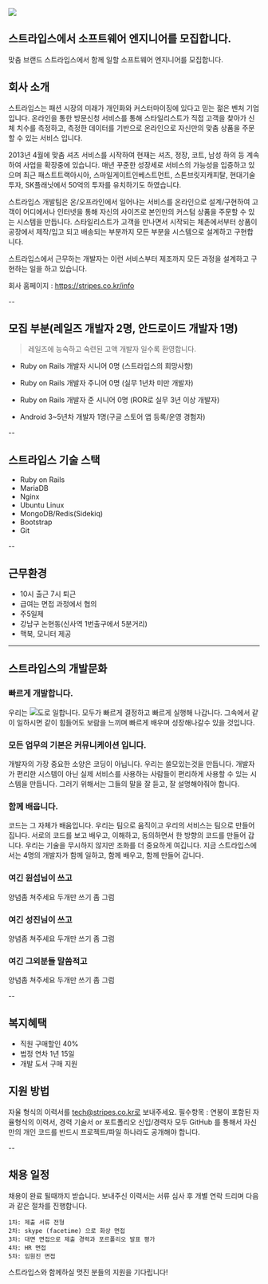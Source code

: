 ![](https://blog.stripes.co.kr/wp-content/uploads/2014/10/senior-rails-developer.jpg)

## 스트라입스에서 소프트웨어 엔지니어를 모집합니다.

맞춤 브랜드 스트라입스에서 함께 일할 소프트웨어 엔지니어를 모집합니다.

## 회사 소개
스트라입스는 패션 시장의 미래가 개인화와 커스터마이징에 있다고 믿는 젊은 벤처 기업입니다. 온라인을 통한 방문신청 서비스를 통해 스타일리스트가 직접 고객을 찾아가 신체 치수를 측정하고, 측정한 데이터를 기반으로 온라인으로 자신만의 맞춤 상품을 주문할 수 있는 서비스 입니다.

2013년 4월에 맞춤 셔츠 서비스를 시작하여 현재는 셔츠, 정장, 코트, 남성 하의 등 계속하여 사업을 확장중에 있습니다. 매년 꾸준한 성장세로 서비스의 가능성을 입증하고 있으며 최근 패스트트랙아시아, 스마일게이트인베스트먼트, 스톤브릿지캐피탈, 현대기술투자, SK플래닛에서 50억의 투자를 유치하기도 하였습니다.

스트라입스 개발팀은 온/오프라인에서 일어나는 서비스를 온라인으로 설계/구현하여 고객이 어디에서나 인터넷을 통해 자신의 사이즈로 본인만의 커스텀 상품을 주문할 수 있는 시스템을 만듭니다. 스타일리스트가 고객을 만나면서 시작되는 체촌에서부터 상품이 공장에서 제작/입고 되고 배송되는 부분까지 모든 부분을 시스템으로 설계하고 구현합니다.

스트라입스에서 근무하는 개발자는 이런 서비스부터 제조까지 모든 과정을 설계하고 구현하는 일을 하고 있습니다.

회사 홈페이지 : https://stripes.co.kr/info

--

## 모집 부분(레일즈 개발자 2명, 안드로이드 개발자 1명)

> 레일즈에 능숙하고 숙련된 고액 개발자 일수록 환영합니다.

- Ruby on Rails 개발자 시니어 0명 (스트라입스의 희망사항)
- Ruby on Rails 개발자 주니어 0명 (실무 1년차 미만 개발자)
- Ruby on Rails 개발자 준 시니어 0명 (ROR로 실무 3년 이상 개발자)

- Android 3~5년차 개발자 1명(구글 스토어 앱 등록/운영 경험자)

--

## 스트라입스 기술 스택

- Ruby on Rails
- MariaDB
- Nginx
- Ubuntu Linux
- MongoDB/Redis(Sidekiq)
- Bootstrap
- Git

--

## 근무환경

- 10시 출근 7시 퇴근
- 급여는 면접 과정에서 협의
- 주5일제
- 강남구 논현동(신사역 1번출구에서 5분거리)
- 맥북, 모니터 제공

---

## 스트라입스의 개발문화

### 빠르게 개발합니다.
 우리는 ![](http://ibin.co/2VaOL0Q31n9T)도로 일합니다. 모두가 빠르게 결정하고 빠르게 실행해 나갑니다. 그속에서 같이 일하시면 같이 힘들어도 보람을 느끼며 빠르게 배우며 성장해나갈수 있을 것입니다. 

### 모든 업무의 기본은 커뮤니케이션 입니다.
   개발자의 가장 중요한 소양은 코딩이 아닙니다. 우리는 쓸모있는것을 만듭니다. 개발자가 편리한 시스템이 아닌 실제 서비스를 사용하는 사람들이 편리하게 사용할 수 있는 시스템을 만듭니다. 그러기 위해서는 그들의 말을 잘 듣고, 잘 설명해야줘야 합니다.

### 함께 배웁니다.
   코드는 그 자체가 배움입니다. 우리는 팀으로 움직이고 우리의 서비스는 팀으로 만들어 집니다. 서로의 코드를 보고 배우고, 이해하고, 동의하면서 한 방향의 코드를 만들어 갑니다. 우리는 기술을 무시하지 않지만 조화를 더 중요하게 여깁니다. 지금 스트라입스에서는 4명의 개발자가 함께 일하고, 함께 배우고, 함께 만들어 갑니다.
   
### 여긴 원섭님이 쓰고 
   양념좀 쳐주세요 두개만 쓰기 좀 그럼 
   
### 여긴 성진님이 쓰고
   양념좀 쳐주세요 두개만 쓰기 좀 그럼 
   
### 여긴 그외분들 말씀적고
   양념좀 쳐주세요 두개만 쓰기 좀 그럼 
   
--

## 복지혜택

- 직원 구매할인 40%
- 법정 연차 1년 15일
- 개발 도서 구매 지원

## 지원 방법

자율 형식의 이력서를 tech@stripes.co.kr로 보내주세요.
필수항목 : 연봉이 포함된 자율형식의 이력서, 경력 기술서 or 포트폴리오
신입/경력자 모두 GitHub 를 통해서 자신만의 개인 코드를 반드시 프로젝트/파일 하나라도 공개해야 합니다.

--

## 채용 일정

채용이 완료 될때까지 받습니다. 보내주신 이력서는 서류 심사 후 개별 연락 드리며 다음과 같은 절차를 진행합니다. 

```
1차: 제출 서류 전형
2차: skype (facetime) 으로 화상 면접
3차: 대면 면접으로 제출 경력과 포르폴리오 발표 평가
4차: HR 면접
5차: 임원진 면접
```

스트라입스와 함께하실 멋진 분들의 지원을 기다립니다!


